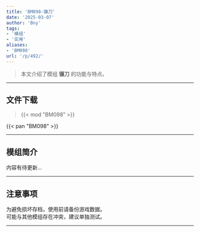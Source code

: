 ```yaml
---
title: 'BM098-镰刀'
date: '2025-03-07'
author: 'Bny'
tags:
- '模组'
- '实用'
aliases:
- 'BM098'
url: '/p/492/'
---
```


> 本文介绍了模组 **镰刀** 的功能与特点。

---

## 文件下载  

> {{< mod "BM098" >}}  

{{< pan "BM098" >}}  

---

## 模组简介

>  
内容有待更新...  

---

## 注意事项

>  
为避免损坏存档，使用前请备份游戏数据。  
可能与其他模组存在冲突，建议单独测试。  

---

